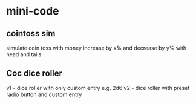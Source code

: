 # mini-code
## cointoss sim
simulate coin toss with money increase by x% and decrease by y% with head and tails

## Coc dice roller 
v1 - dice roller with only custom entry e.g. 2d6
v2 - dice roller with preset radio button and custom entry
